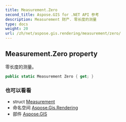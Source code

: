 ```yaml
---
title: Measurement.Zero
second_title: Aspose.GIS for .NET API 参考
description: Measurement 财产. 零长度的测量
type: docs
weight: 20
url: /zh/net/aspose.gis.rendering/measurement/zero/
---
```

## Measurement.Zero property

零长度的测量。

```csharp
public static Measurement Zero { get; }
```

### 也可以看看

* struct [Measurement](../)
* 命名空间 [Aspose.Gis.Rendering](../../measurement/)
* 部件 [Aspose.GIS](../../../)



